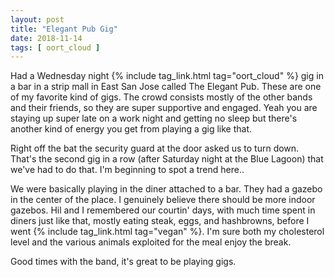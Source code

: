 ```yaml
---
layout: post
title: "Elegant Pub Gig"
date: 2018-11-14
tags: [ oort_cloud ]
---
```


Had a Wednesday night {% include tag_link.html tag="oort_cloud" %} gig in a bar
in a strip mall in East San Jose called The Elegant Pub. These are one of my
favorite kind of gigs. The crowd consists mostly of the other bands and their
friends, so they are super supportive and engaged. Yeah you are staying up
super late on a work night and getting no sleep but there's another kind of
energy you get from playing a gig like that.

Right off the bat the security guard at the door asked us to turn down. That's
the second gig in a row (after Saturday night at the Blue Lagoon) that we've
had to do that. I'm beginning to spot a trend here..

We were basically playing in the diner attached to a bar. They had a gazebo in
the center of the place. I genuinely believe there should be more indoor
gazebos. Hil and I remembered our courtin' days, with much time spent in diners
just like that, mostly eating steak, eggs, and hashbrowns, before I went
{% include tag_link.html tag="vegan" %}. I'm sure both my cholesterol level and
the various animals exploited for the meal enjoy the break.

Good times with the band, it's great to be playing gigs.

